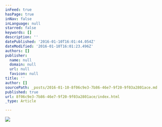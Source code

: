 ```yaml
---
inFeed: true
hasPage: true
inNav: false
inLanguage: null
starred: false
keywords: []
description: ''
datePublished: '2016-01-10T16:01:44.054Z'
dateModified: '2016-01-10T16:01:23.496Z'
authors: []
publisher:
  name: null
  domain: null
  url: null
  favicon: null
title: ''
author: []
sourcePath: _posts/2016-01-10-8f06c9e3-7b86-46e7-9f20-9f03a2801ace.md
published: true
url: 8f06c9e3-7b86-46e7-9f20-9f03a2801ace/index.html
_type: Article

---
```

![](https://the-grid-user-content.s3-us-west-2.amazonaws.com/5ce622c5-2e71-444e-b103-089ac858b85d.jpg)